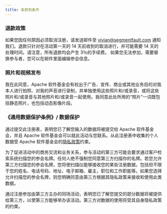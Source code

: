 ```yaml
---
title: 条款和条件
---
```

### 退款政策
如果您因任何原因必须取消注册，请发送邮件至 vivian@segmentfault.com 通知我们。退款只针对在活动第一天的 14 天前收到的取消进行，并可能需要 14 天的处理时间。请注意，所有退款均会产生 3％的手续费。
如果您无法参加，需要替换参与者，您可以在邮件里面编辑参会信息。
### 照片和视频发布
我在此同意，Apache 软件基金会有权出于广告、宣传、商业或其他业务目的对我本人进行拍照、对我的声音进行录制，并单独使用这些照片和/或录音，或将这些照片和/或录音与其他照片和/或录音一起使用。我同意此处所用的“照片”一词既包括静态照片，也包括动态影像片段。
### 《通用数据保护条例》/ 数据保护
通过提交此注册表，表明您已了解您输入的数据将被提交给 Apache 软件基金会，并且 Apache 软件基金会可以就此活动与您联系。从此注册表中收集的个人数据受 Apache 软件基金会的[隐私政策](https://privacy.apache.org/policies/privacy-policy-public.html)约束。

为了促进活动中的商务交流和业务关系，参与活动的第三方可能会要求通过客户检索系统扫描您的参会名牌。任何人绝不强制您同意第三方扫描你的名牌。若您允许第三方扫描您的参会名牌，您将使扫描仪能够接收您的某些注册数据，包括但不限于您的姓名、电话号码、地址、电子邮箱、雇主，职位和工作职能等。如果您选择允许扫描您的参会名牌，则您明确同意由第三方根据其隐私政策来接收和使用此类数据。

通过注册参加由第三方主办的同场活动，表明您已了解您提交的部分数据将被提供给第三方，以使第三方能够举办该活动。第三方对数据的使用将受其自身隐私政策的约束。
